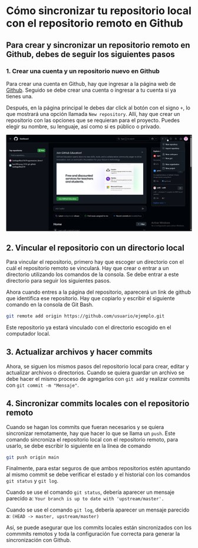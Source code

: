 
# Cómo sincronizar tu repositorio local con el repositorio remoto en Github

## Para crear y sincronizar un repositorio remoto en Github, debes de seguir los siguientes pasos

### 1. Crear una cuenta y un repositorio nuevo en Github

Para crear una cuenta en Github, hay que ingresar a la página web de [Github](https://www.github.com). Seguido se debe crear una cuenta o ingresar a tu cuenta si ya tienes una.

Después, en la página principal le debes dar click al botón con el signo `+`, lo que mostrará una opción llamada `New repository`. Allí, hay que crear un repositorio con las opciones que se requieran para el proyecto. Puedes elegir su nombre, su lenguaje, así como si es público o privado.

![Github Home](../images/msedge_e09YTG2mn3.png)

## 2. Vincular el repositorio con un directorio local

Para vincular el repositorio, primero hay que escoger un directorio con el cuál el repositorio remoto se vinculará. Hay que crear o entrar a un directorio utilizando los comandos de la consola. Se debe entrar a este directorio para seguir los siguientes pasos.

Ahora cuando entres a la página del repositorio, aparecerá un link de github que identifica ese repositorio. Hay que copiarlo y escribir el siguiente comando en la consola de Git Bash.

```bash
git remote add origin https://github.com/usuario/ejemplo.git
```

Este repositorio ya estará vinculado con el directorio escogido en el computador local.

## 3. Actualizar archivos y hacer commits

Ahora, se siguen los mismos pasos del repositorio local para crear, editar y actualizar archivos o directorios. Cuando se quiera guardar un archivo se debe hacer el mismo proceso de agregarlos con `git add` y realizar commits con `git commit -m "Mensaje"`.

## 4. Sincronizar commits locales con el repositorio remoto

Cuando se hagan los commits que fueran necesarios y se quiera sincronizar remotamente, hay que hacer lo que se llama un `push`. Este comando sincroniza el repositorio local con el repositorio remoto, para usarlo, se debe escribir lo siguiente en la línea de comando

```bash
git push origin main
```

Finalmente, para estar seguros de que ambos repositorios estén apuntando al mismo commit se debe verificar el estado y el historial con los comandos `git status` y `git log`.

Cuando se use el comando `git status`, debería aparecer un mensaje parecido a: `Your branch is up to date with 'upstream/master'.`

Cuando se use el comando `git log`, debería aparecer un mensaje parecido a: `(HEAD -> master, upstream/master)`

Así, se puede asegurar que los commits locales están sincronizados con los commmits remotos y toda la configuración fue correcta para generar la sincronización con Github.
